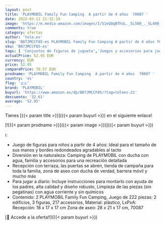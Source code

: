 ```yaml
---
layout: post
title: 'PLAYMOBIL Family Fun Camping  A partir de 4 años  70087 '
date: 2022-03-12 21:32:19
image: 'https://m.media-amazon.com/images/I/51eQQqBThUL._SL500_._SL400_.jpg'
comments: true
category: ofertas
author: 'tole.es'
slug: 'B07JMCCF85-es PLAYMOBIL Family Fun Camping A partir de 4 años 70087'
sku: 'B07JMCCF85-es'
tags: [ 'Conjuntos de figuras de juguete','Juegos y accesorios para juegos','Juguetes','Juguetes y juegos','Muñecos y figuras','playmobil', ]
actualPrice: 52.95 EUR
currency: EUR
price: 52.95
comparePrice: 78.57 EUR
prodname: 'PLAYMOBIL Family Fun Camping  A partir de 4 años  70087 '
country: 'es'
flag: '🇪🇸'
brand: 'PLAYMOBIL'
buyurl: 'https://www.amazon.es/dp/B07JMCCF85/?tag=tolees-21'
descuento: '32.61'
average: '52.95'
---
```


Tienes [{{< param title >}}]({{< param buyurl >}}) en el siguiente enlace!

[![{{< param prodname >}}]({{< param image >}})]({{< param buyurl >}})

ℹ️:

- Juego de figuras para niños a partir de 4 años: Ideal para el tamaño de sus manos y bordes redondeados agradables al tacto
- Diversión en la naturaleza: Camping de PLAYMOBIL con ducha con agua, familia y accesorios para una recreación detallada
- Recepción con terraza, las puertas se abren, tienda de campaña para toda la familia, zona de aseo con ducha de verdad, barrera móvil y mucho más
- Para jugar a diario: Incluye instrucciones para montarlo con ayuda de los padres, alta calidad y diseño robusto, Limpieza de las piezas (sin pegatinas) con agua corriente y sin químicos
- Contenido: 2 PLAYMOBIL Family Fun Camping, Juego de 222 piezas: 2 edificios, 3 figuras, 217 accesorios, Material: plástico, LxPxA: Recepción: 18 x 17 x 17 cm Zona de aseo: 28 x 21 x 17 cm, 70087

[🛒 Accede a la oferta!!]({{< param buyurl >}})
